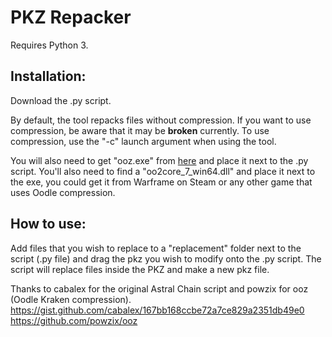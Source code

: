 # PKZ Repacker
Requires Python 3.

## Installation: 
Download the .py script.

By default, the tool repacks files without compression. If you want to use compression, be aware that it may be **broken** currently.
To use compression, use the "-c" launch argument when using the tool.

You will also need to get "ooz.exe" from [here](https://github.com/powzix/ooz/releases/) and place it next to the .py script.
You'll also need to find a "oo2core_7_win64.dll" and place it next to the exe, you could get it from Warframe on Steam or any other game that uses Oodle compression.


## How to use:
Add files that you wish to replace to a "replacement" folder next to the script (.py file) and drag the pkz you wish to modify onto the .py script.
The script will replace files inside the PKZ and make a new pkz file.

Thanks to cabalex for the original Astral Chain script and powzix for ooz (Oodle Kraken compression).
https://gist.github.com/cabalex/167bb168ccbe72a7ce829a2351db49e0
https://github.com/powzix/ooz
